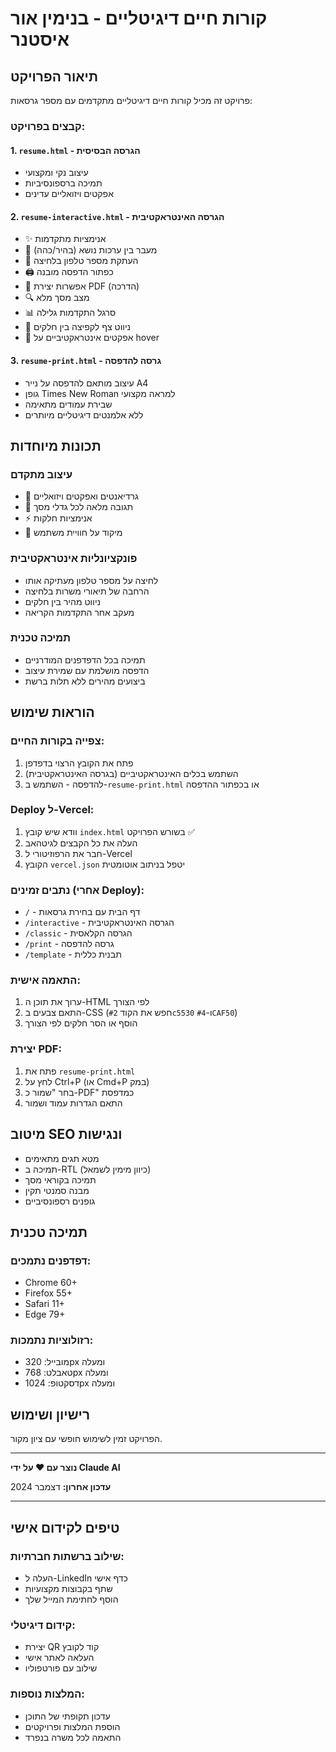 # קורות חיים דיגיטליים - בנימין אור איסטנר

## תיאור הפרויקט

פרויקט זה מכיל קורות חיים דיגיטליים מתקדמים עם מספר גרסאות:

### קבצים בפרויקט:

#### 1. `resume.html` - הגרסה הבסיסית
- עיצוב נקי ומקצועי
- תמיכה ברספונסיביות
- אפקטים ויזואליים עדינים

#### 2. `resume-interactive.html` - הגרסה האינטראקטיבית
- ✨ אנימציות מתקדמות
- 🌙 מעבר בין ערכות נושא (בהיר/כהה)
- 📱 העתקת מספר טלפון בלחיצה
- 🖨️ כפתור הדפסה מובנה
- 📄 אפשרות יצירת PDF (הדרכה)
- 🔍 מצב מסך מלא
- 📊 סרגל התקדמות גלילה
- 🧭 ניווט צף לקפיצה בין חלקים
- 💫 אפקטים אינטראקטיביים על hover

#### 3. `resume-print.html` - גרסה להדפסה
- עיצוב מותאם להדפסה על נייר A4
- גופן Times New Roman למראה מקצועי
- שבירת עמודים מתאימה
- ללא אלמנטים דיגיטליים מיותרים

## תכונות מיוחדות

### עיצוב מתקדם
- 🎨 גרדיאנטים ואפקטים ויזואליים
- 📱 תגובה מלאה לכל גדלי מסך
- ⚡ אנימציות חלקות
- 🎯 מיקוד על חוויית משתמש

### פונקציונליות אינטראקטיבית
- לחיצה על מספר טלפון מעתיקה אותו
- הרחבה של תיאורי משרות בלחיצה
- ניווט מהיר בין חלקים
- מעקב אחר התקדמות הקריאה

### תמיכה טכנית
- תמיכה בכל הדפדפנים המודרניים
- הדפסה מושלמת עם שמירת עיצוב
- ביצועים מהירים ללא תלות ברשת

## הוראות שימוש

### צפייה בקורות החיים:
1. פתח את הקובץ הרצוי בדפדפן
2. השתמש בכלים האינטראקטיביים (בגרסה האינטראקטיבית)
3. להדפסה - השתמש ב-`resume-print.html` או בכפתור ההדפסה

### Deploy ל-Vercel:
1. וודא שיש קובץ `index.html` בשורש הפרויקט ✅
2. העלה את כל הקבצים לגיטהאב
3. חבר את הרפוזיטורי ל-Vercel
4. הקובץ `vercel.json` יטפל בניתוב אוטומטית

### נתבים זמינים (אחרי Deploy):
- `/` - דף הבית עם בחירת גרסאות
- `/interactive` - הגרסה האינטראקטיבית  
- `/classic` - הגרסה הקלאסית
- `/print` - גרסה להדפסה
- `/template` - תבנית כללית

### התאמה אישית:
1. ערוך את תוכן ה-HTML לפי הצורך
2. התאם צבעים ב-CSS (חפש את הקוד `#2c5530` ו-`#4CAF50`)
3. הוסף או הסר חלקים לפי הצורך

### יצירת PDF:
1. פתח את `resume-print.html`
2. לחץ על Ctrl+P (או Cmd+P במק)
3. בחר "שמור כ-PDF" כמדפסת
4. התאם הגדרות עמוד ושמור

## מיטוב SEO ונגישות

- מטא תגים מתאימים
- תמיכה ב-RTL (כיוון מימין לשמאל)
- תמיכה בקוראי מסך
- מבנה סמנטי תקין
- גופנים רספונסיביים

## תמיכה טכנית

### דפדפנים נתמכים:
- Chrome 60+
- Firefox 55+
- Safari 11+
- Edge 79+

### רזולוציות נתמכות:
- מובייל: 320px ומעלה
- טאבלט: 768px ומעלה
- דסקטופ: 1024px ומעלה

## רישיון ושימוש

הפרויקט זמין לשימוש חופשי עם ציון מקור.

---

**נוצר עם ❤️ על ידי Claude AI**

**עדכון אחרון:** דצמבר 2024

---

## טיפים לקידום אישי

### שילוב ברשתות חברתיות:
- העלה ל-LinkedIn כדף אישי
- שתף בקבוצות מקצועיות
- הוסף לחתימת המייל שלך

### קידום דיגיטלי:
- יצירת QR קוד לקובץ
- העלאה לאתר אישי
- שילוב עם פורטפוליו

### המלצות נוספות:
- עדכון תקופתי של התוכן
- הוספת המלצות ופרויקטים
- התאמה לכל משרה בנפרד 